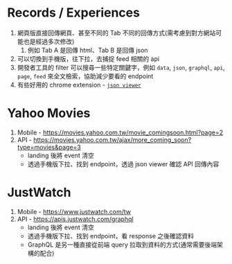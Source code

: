 # Records / Experiences

1. 網頁版直接回傳網頁、甚至不同的 Tab 不同的回傳方式(需考慮到對方網站可能也是經過多次修改)
   1. 例如 Tab A 是回傳 html、Tab B 是回傳 json
2. 可以切換到手機版，往下拉，去捕捉 feed 相關的 api
3. 開發者工具的 filter 可以搜尋一些特定關鍵字，例如 `data`, `json`, `graphql`, `api`, `page`, `feed` 來全文檢索，協助減少要看的 endpoint
4. 有些好用的 chrome extension - [`json viewer`](https://chrome.google.com/webstore/detail/json-viewer/gbmdgpbipfallnflgajpaliibnhdgobh)

# Yahoo Movies

1. Mobile - https://movies.yahoo.com.tw/movie_comingsoon.html?page=2
2. API - https://movies.yahoo.com.tw/ajax/more_coming_soon?type=movies&page=3
   * landing 後將 event 清空 
   * 透過手機版下拉、找到 endpoint，透過 json viewer 確認 API 回傳內容 

# JustWatch

1. Mobile - https://www.justwatch.com/tw
2. API - https://apis.justwatch.com/graphql
   * landing 後將 event 清空 
   * 透過手機版下拉、找到 endpoint，看 response 之後確認資料
   * GraphQL 是另一種直接從前端 query 拉取到資料的方式(通常需要後端架構的配合)
